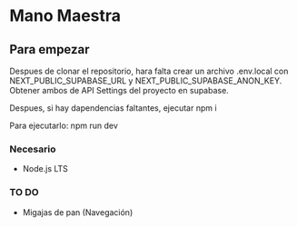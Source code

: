 
# Mano Maestra

## Para empezar
Despues de clonar el repositorio, hara falta crear un archivo .env.local con NEXT_PUBLIC_SUPABASE_URL y NEXT_PUBLIC_SUPABASE_ANON_KEY.
Obtener ambos de API Settings del proyecto en supabase.

Despues, si hay dapendencias faltantes, ejecutar npm i

Para ejecutarlo: npm run dev

### Necesario
* Node.js LTS

### TO DO
* Migajas de pan (Navegación)